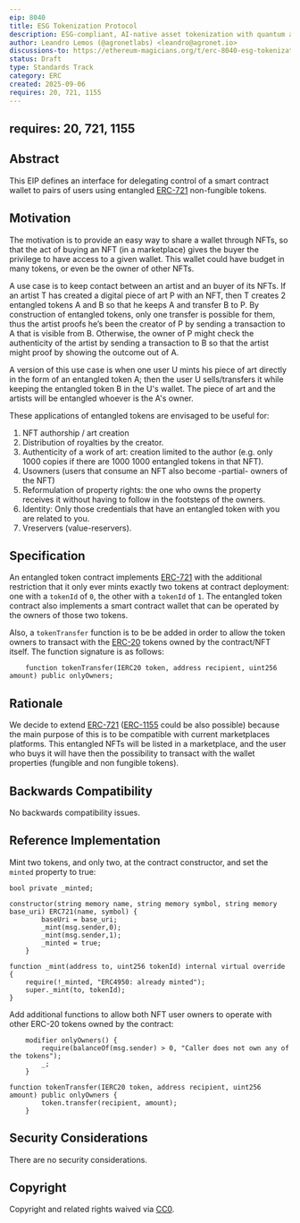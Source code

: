 ```yaml
---
eip: 8040
title: ESG Tokenization Protocol
description: ESG-compliant, AI-native asset tokenization with quantum auditability and lifecycle integrity.
author: Leandro Lemos (@agronetlabs) <leandro@agronet.io>
discussions-to: https://ethereum-magicians.org/t/erc-8040-esg-tokenization-protocol/25846
status: Draft
type: Standards Track
category: ERC
created: 2025-09-06
requires: 20, 721, 1155
---
```

requires: 20, 721, 1155
---

## Abstract

This EIP defines an interface for delegating control of a smart contract wallet to pairs of users using entangled [ERC-721](./eip-721.md) non-fungible tokens.

## Motivation

The motivation is to provide an easy way to share a wallet through NFTs, so that the act of buying an NFT (in a marketplace) gives the buyer the privilege to have access to a given wallet. This wallet could have budget in many tokens, or even be the owner of other NFTs.

A use case is to keep contact between an artist and an buyer of its NFTs. If an artist T has created a digital piece of art P with an NFT, then T creates 2 entangled tokens A and B so that he keeps A and transfer B to P. By construction of entangled tokens, only one transfer is possible for them, thus the artist proofs he’s been the creator of P by sending a transaction to A that is visible from B. Otherwise, the owner of P might check the authenticity of the artist by sending a transaction to B so that the artist might proof by showing the outcome out of A.

A version of this use case is when one user U mints his piece of art directly in the form of an entangled token A; then the user U sells/transfers it while keeping the entangled token B in the U's wallet. The piece of art and the artists will be entangled whoever is the A's owner.

These applications of entangled tokens are envisaged to be useful for:

1.	NFT authorship / art creation
2.	Distribution of royalties by the creator.
3.	Authenticity of a work of art: creation limited to the author (e.g. only 1000 copies if there are 1000 1000 entangled tokens in that NFT).
4.	Usowners (users that consume an NFT also become -partial- owners of the NFT)
5.	Reformulation of property rights: the one who owns the property receives it without having to follow in the footsteps of the owners.
6.	Identity: Only those credentials that have an entangled token with you are related to you.
7.	Vreservers (value-reservers).

## Specification

An entangled token contract implements [ERC-721](./eip-721.md) with the additional restriction that it only ever mints exactly two tokens at contract deployment: one with a `tokenId` of `0`, the other with a `tokenId` of `1`. The entangled token contract also implements a smart contract wallet that can be operated by the owners of those two tokens.

Also, a `tokenTransfer` function is to be be added in order to allow the token owners to transact with the [ERC-20](./eip-20.md) tokens owned by the contract/NFT itself. The function signature is as follows:

```solidity
    function tokenTransfer(IERC20 token, address recipient, uint256 amount) public onlyOwners;
```

## Rationale

We decide to extend [ERC-721](./eip-721.md) ([ERC-1155](./eip-1155.md) could be also possible) because the main purpose of this is to be compatible with current marketplaces platforms. This entangled NFTs will be listed in a marketplace, and the user who buys it will have then the possibility to transact with the wallet properties (fungible and non fungible tokens).

## Backwards Compatibility

No backwards compatibility issues.

## Reference Implementation

Mint two tokens, and only two, at the contract constructor, and set the `minted` property to true:

```solidity
bool private _minted;

constructor(string memory name, string memory symbol, string memory base_uri) ERC721(name, symbol) {
        baseUri = base_uri;
        _mint(msg.sender,0);
        _mint(msg.sender,1);
        _minted = true;
    }

function _mint(address to, uint256 tokenId) internal virtual override {
    require(!_minted, "ERC4950: already minted");
    super._mint(to, tokenId);
}
```

Add additional functions to allow both NFT user owners to operate with other ERC-20 tokens owned by the contract:

```solidity
    modifier onlyOwners() {
        require(balanceOf(msg.sender) > 0, "Caller does not own any of the tokens");
        _;
    }

function tokenTransfer(IERC20 token, address recipient, uint256 amount) public onlyOwners {
        token.transfer(recipient, amount);
    }
```

## Security Considerations

There are no security considerations.

## Copyright

Copyright and related rights waived via [CC0](../LICENSE.md).
